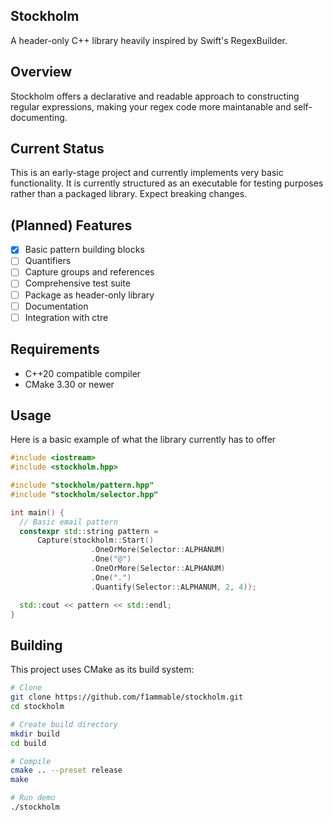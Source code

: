 ## Stockholm
A header-only C++ library heavily inspired by Swift's RegexBuilder.

## Overview
Stockholm offers a declarative and readable approach to constructing regular expressions, making your regex code more maintanable and self-documenting.

## Current Status
This is an early-stage project and currently implements very basic functionality. It is currently structured as an executable for testing purposes rather than a packaged library. Expect breaking changes.

## (Planned) Features
- [x] Basic pattern building blocks
- [ ] Quantifiers
- [ ] Capture groups and references
- [ ] Comprehensive test suite
- [ ] Package as header-only library
- [ ] Documentation
- [ ] Integration with ctre 

## Requirements
- C++20 compatible compiler
- CMake 3.30 or newer

## Usage
Here is a basic example of what the library currently has to offer

```cpp
#include <iostream>
#include <stockholm.hpp>

#include "stockholm/pattern.hpp"
#include "stockholm/selector.hpp"

int main() {
  // Basic email pattern
  constexpr std::string pattern =
      Capture(stockholm::Start()
                  .OneOrMore(Selector::ALPHANUM)
                  .One("@")
                  .OneOrMore(Selector::ALPHANUM)
                  .One(".")
                  .Quantify(Selector::ALPHANUM, 2, 4));

  std::cout << pattern << std::endl;
}
```

## Building
This project uses CMake as its build system:

```bash
# Clone
git clone https://github.com/f1ammable/stockholm.git
cd stockholm

# Create build directory
mkdir build
cd build

# Compile
cmake .. --preset release
make

# Run demo
./stockholm
```

